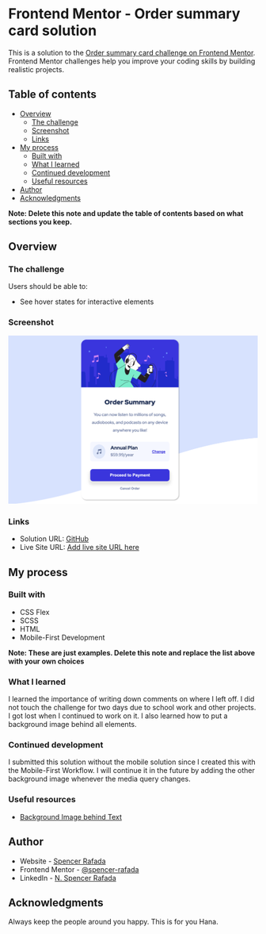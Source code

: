 # Frontend Mentor - Order summary card solution

This is a solution to the [Order summary card challenge on Frontend Mentor](https://www.frontendmentor.io/challenges/order-summary-component-QlPmajDUj). Frontend Mentor challenges help you improve your coding skills by building realistic projects. 

## Table of contents

- [Overview](#overview)
  - [The challenge](#the-challenge)
  - [Screenshot](#screenshot)
  - [Links](#links)
- [My process](#my-process)
  - [Built with](#built-with)
  - [What I learned](#what-i-learned)
  - [Continued development](#continued-development)
  - [Useful resources](#useful-resources)
- [Author](#author)
- [Acknowledgments](#acknowledgments)

**Note: Delete this note and update the table of contents based on what sections you keep.**

## Overview

### The challenge

Users should be able to:

- See hover states for interactive elements

### Screenshot

![](./images/desktop-solution.png)

### Links

- Solution URL: [GitHub](https://github.com/spencer-rafada/order-summary-component)
- Live Site URL: [Add live site URL here](https://your-live-site-url.com)

## My process

### Built with

- CSS Flex
- SCSS
- HTML
- Mobile-First Development

**Note: These are just examples. Delete this note and replace the list above with your own choices**

### What I learned

I learned the importance of writing down comments on where I left off. I did not touch the challenge for two days due to school work and other projects. I got lost when I continued to work on it. I also learned how to put a background image behind all elements.

### Continued development

I submitted this solution without the mobile solution since I created this with the Mobile-First Workflow. I will continue it in the future by adding the other background image whenever the media query changes.

### Useful resources

- [Background Image behind Text](https://stackoverflow.com/questions/1093955/make-the-image-go-behind-the-text-and-keep-it-in-center-using-css) 

## Author

- Website - [Spencer Rafada](https://github.com/spencer-rafada)
- Frontend Mentor - [@spencer-rafada](https://www.frontendmentor.io/profile/spencer-rafada)
- LinkedIn - [N. Spencer Rafada](https://www.linkedin.com/in/spencer-rafada/)

## Acknowledgments

Always keep the people around you happy. This is for you Hana.
